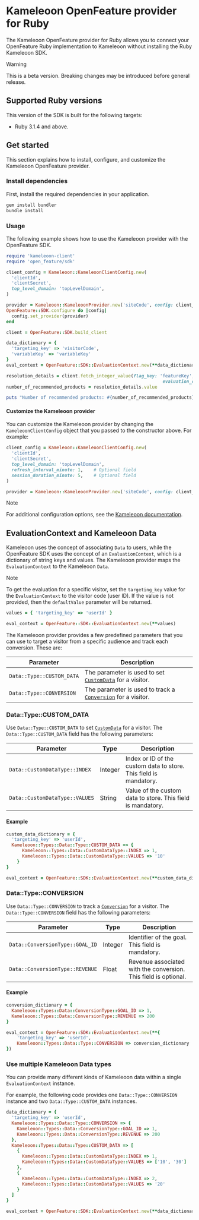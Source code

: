# Kameleoon OpenFeature provider for Ruby

The Kameleoon OpenFeature provider for Ruby allows you to connect your OpenFeature Ruby implementation to Kameleoon without installing the Ruby Kameleoon SDK.

> [!WARNING]
> This is a beta version. Breaking changes may be introduced before general release.

## Supported Ruby versions

This version of the SDK is built for the following targets:

* Ruby 3.1.4 and above.

## Get started

This section explains how to install, configure, and customize the Kameleoon OpenFeature provider.

### Install dependencies

First, install the required dependencies in your application.

```sh
gem install bundler
bundle install
```

### Usage

The following example shows how to use the Kameleoon provider with the OpenFeature SDK.

```ruby
require 'kameleoon-client'
require 'open_feature/sdk'

client_config = Kameleoon::KameleoonClientConfig.new(
  'clientId',
  'clientSecret',
  top_level_domain: 'topLevelDomain',
)

provider = Kameleoon::KameleoonProvider.new('siteCode', config: client_config)
OpenFeature::SDK.configure do |config|
  config.set_provider(provider)
end

client = OpenFeature::SDK.build_client

data_dictionary = {
  'targeting_key' => 'visitorCode',
  'variableKey' => 'variableKey' 
}
eval_context = OpenFeature::SDK::EvaluationContext.new(**data_dictionary)

resolution_details = client.fetch_integer_value(flag_key: 'featureKey', default_value: 5,
                                                           evaluation_context: eval_context)
number_of_recommended_products = resolution_details.value

puts "Number of recommended products: #{number_of_recommended_products}"
```

#### Customize the Kameleoon provider

You can customize the Kameleoon provider by changing the `KameleoonClientConfig` object that you passed to the constructor above. For example:

```ruby
client_config = Kameleoon::KameleoonClientConfig.new(
  'clientId',
  'clientSecret',
  top_level_domain: 'topLevelDomain',
  refresh_interval_minute: 1,    # Optional field
  session_duration_minute: 5,    # Optional field
)

provider = Kameleoon::KameleoonProvider.new('siteCode', config: client_config)
```
> [!NOTE]
> For additional configuration options, see the [Kameleoon documentation](https://developers.kameleoon.com/feature-management-and-experimentation/web-sdks/ruby-sdk/#example-code).

## EvaluationContext and Kameleoon Data

Kameleoon uses the concept of associating `Data` to users, while the OpenFeature SDK uses the concept of an `EvaluationContext`, which is a dictionary of string keys and values. The Kameleoon provider maps the `EvaluationContext` to the Kameleoon `Data`.

> [!NOTE]
> To get the evaluation for a specific visitor, set the `targeting_key` value for the `EvaluationContext` to the visitor code (user ID). If the value is not provided, then the `defaultValue` parameter will be returned.

```ruby
values = { 'targeting_key' => 'userId' }

eval_context = OpenFeature::SDK::EvaluationContext.new(**values)
```

The Kameleoon provider provides a few predefined parameters that you can use to target a visitor from a specific audience and track each conversion. These are:

| Parameter                 | Description                                                                                                                                                           |
|---------------------------|-----------------------------------------------------------------------------------------------------------------------------------------------------------------------|
| `Data::Type::CUSTOM_DATA` | The parameter is used to set [`CustomData`](https://developers.kameleoon.com/feature-management-and-experimentation/web-sdks/ruby-sdk/#customdata) for a visitor.     |
| `Data::Type::CONVERSION`  | The parameter is used to track a [`Conversion`](https://developers.kameleoon.com/feature-management-and-experimentation/web-sdks/ruby-sdk/#conversion) for a visitor. |

### Data::Type::CUSTOM_DATA

Use `Data::Type::CUSTOM_DATA` to set [`CustomData`](https://developers.kameleoon.com/feature-management-and-experimentation/web-sdks/ruby-sdk/#customdata) for a visitor. The `Data::Type::CUSTOM_DATA` field has the following parameters:

| Parameter                      | Type    | Description                                                       |
|--------------------------------|---------|-------------------------------------------------------------------|
| `Data::CustomDataType::INDEX`  | Integer | Index or ID of the custom data to store. This field is mandatory. |
| `Data::CustomDataType::VALUES` | String  | Value of the custom data to store. This field is mandatory.       |

#### Example

```ruby
custom_data_dictionary = {
  'targeting_key' => 'userId',
  Kameleoon::Types::Data::Type::CUSTOM_DATA => {
      Kameleoon::Types::Data::CustomDataType::INDEX => 1,
      Kameleoon::Types::Data::CustomDataType::VALUES => '10'
    }
}

eval_context = OpenFeature::SDK::EvaluationContext.new(**custom_data_dictionary)
```

### Data::Type::CONVERSION

Use `Data::Type::CONVERSION` to track a [`Conversion`](https://developers.kameleoon.com/feature-management-and-experimentation/web-sdks/ruby-sdk/#conversion) for a visitor. The `Data::Type::CONVERSION` field has the following parameters:

| Parameter                       | Type    | Description                                                     |
|---------------------------------|---------|-----------------------------------------------------------------|
| `Data::ConversionType::GOAL_ID` | Integer | Identifier of the goal. This field is mandatory.                |
| `Data::ConversionType::REVENUE` | Float   | Revenue associated with the conversion. This field is optional. |

#### Example

```ruby
conversion_dictionary = {
  Kameleoon::Types::Data::ConversionType::GOAL_ID => 1,
  Kameleoon::Types::Data::ConversionType::REVENUE => 200
}

eval_context = OpenFeature::SDK::EvaluationContext.new(**{
    'targeting_key' => 'userId',
    Kameleoon::Types::Data::Type::CONVERSION => conversion_dictionary
})
```

### Use multiple Kameleoon Data types

You can provide many different kinds of Kameleoon data within a single `EvaluationContext` instance.

For example, the following code provides one `Data::Type::CONVERSION` instance and two `Data::Type::CUSTOM_DATA` instances.

```ruby
data_dictionary = {
  'targeting_key' => 'userId',
  Kameleoon::Types::Data::Type::CONVERSION => {
    Kameleoon::Types::Data::ConversionType::GOAL_ID => 1,
    Kameleoon::Types::Data::ConversionType::REVENUE => 200
  },
  Kameleoon::Types::Data::Type::CUSTOM_DATA => [
    {
      Kameleoon::Types::Data::CustomDataType::INDEX => 1,
      Kameleoon::Types::Data::CustomDataType::VALUES => ['10', '30']
    },
    {
      Kameleoon::Types::Data::CustomDataType::INDEX => 2,
      Kameleoon::Types::Data::CustomDataType::VALUES => '20'
    }
  ]
}

eval_context = OpenFeature::SDK::EvaluationContext.new(**data_dictionary)
```
